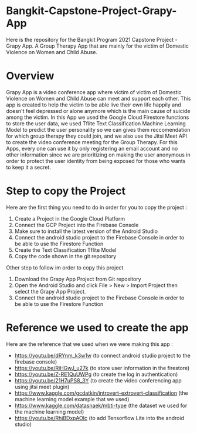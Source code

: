 # Bangkit-Capstone-Project-Grapy-App
Here is the repository for the Bangkit Program 2021 Capstone Project - Grapy App. A Group Therapy App that are mainly for the victim of Domestic Violence on Women and Child Abuse. 

# Overview 
Grapy App is a video conference app where victim of victim of Domestic Violence on Women and Child Abuse can meet and support each other. This app is created to help the victim to be able live their own life happily and doesn't feel depressed or alone anymore which is the main cause of suicide among the victim. In this App we used the Google Cloud Firestore functions to store the user data, we used Tflite Text Classification Machine Learning Model to predict the user personality so we can gives them reccomendation for which group therapy they could join, and we also use the Jitsi Meet API to create the video conference meeting for the Group Therapy. For this Apps, every one can use it by only registering an email account and no other information since we are prioritizing on making the user anonymous in order to protect the user identity from being exposed for those who wants to keep it a secret. 

# Step to copy the Project
Here are the first thing you need to do in order for you to copy the project : 
1. Create a Project in the Google Cloud Platform 
2. Connect the GCP Project into the Firebase Console 
4. Make sure to install the latest version of the Android Studio 
5. Connect the android studio project to the Firebase Console in order to be able to use the Firestore Function
6. Create the Text Classification Tflite Model
7. Copy the code shown in the git repository

Other step to follow im order to copy this project 
1. Download the Grapy App Project from Git repository
2. Open the Android Studio and click File > New > Import Project then select the Grapy App Project. 
3. Connect the android studio project to the Firebase Console in order to be able to use the Firestore Function


# Reference we used to create the app 
Here are the reference that we used when we were making this app : 
- https://youtu.be/dRYnm_k3w1w (to connect android studio project to the firebase console)
- https://youtu.be/RiHGwJ_u27k (to store user information in the firestore)
- https://youtu.be/Z-RE1QuUWPg (to create the log in authentication)
- https://youtu.be/21H7uPS8_3Y (to create the video conferencing app using jitsi meet plugin)
- https://www.kaggle.com/gcdatkin/introvert-extrovert-classification (the machine learning model example that we used)
- https://www.kaggle.com/datasnaek/mbti-type (the dataset we used for the machine learning model)
- https://youtu.be/RhjBDxpAOIc (to add Tensorflow Lite into the android studio)
